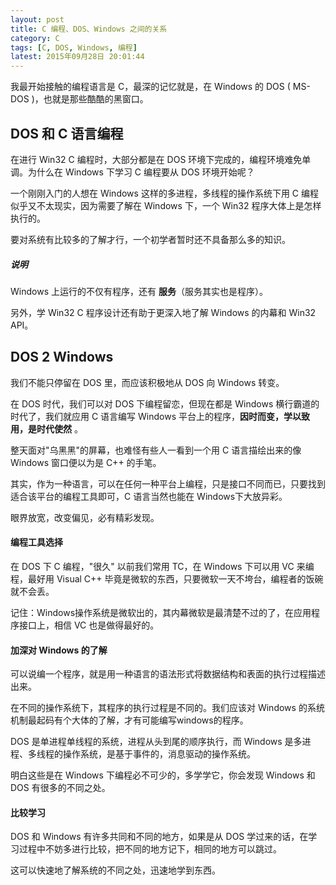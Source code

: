 ```yaml
---
layout: post
title: C 编程、DOS、Windows 之间的关系
category: C
tags: [C, DOS, Windows, 编程]
latest: 2015年09月28日 20:01:44
---
```


我最开始接触的编程语言是 C，最深的记忆就是，在 Windows 的 DOS ( MS-DOS )，也就是那些酷酷的黑窗口。

DOS 和 C 语言编程
-

在进行 Win32 C 编程时，大部分都是在 DOS 环境下完成的，编程环境难免单调。为什么在 Windows 下学习 C 编程要从 DOS 环境开始呢？

一个刚刚入门的人想在 Windows 这样的多进程，多线程的操作系统下用 C 编程似乎又不太现实，因为需要了解在 Windows 下，一个 Win32 程序大体上是怎样执行的。

要对系统有比较多的了解才行，一个初学者暂时还不具备那么多的知识。

##### **说明**

Windows 上运行的不仅有程序，还有 **服务**（服务其实也是程序）。

另外，学 Win32 C 程序设计还有助于更深入地了解 Windows 的内幕和 Win32 API。

DOS 2 Windows
-

我们不能只停留在 DOS 里，而应该积极地从 DOS 向 Windows 转变。

在 DOS 时代，我们可以对 DOS 下编程留恋，但现在都是 Windows 横行霸道的时代了，我们就应用 C 语言编写 Windows 平台上的程序，**因时而变，学以致用，是时代使然** 。

整天面对"乌黑黑"的屏幕，也难怪有些人一看到一个用 C 语言描绘出来的像 Windows 窗口便以为是 C++ 的手笔。

其实，作为一种语言，可以在任何一种平台上编程，只是接口不同而已，只要找到适合该平台的编程工具即可，C 语言当然也能在 Windows下大放异彩。

眼界放宽，改变偏见，必有精彩发现。

#### 编程工具选择

在 DOS 下 C 编程，"很久" 以前我们常用 TC，在 Windows 下可以用 VC 来编程，最好用 Visual C++ 毕竟是微软的东西，只要微软一天不垮台，编程者的饭碗就不会丢。

记住：Windows操作系统是微软出的，其内幕微软是最清楚不过的了，在应用程序接口上，相信 VC 也是做得最好的。

#### 加深对 Windows 的了解

可以说编一个程序，就是用一种语言的语法形式将数据结构和表面的执行过程描述出来。

在不同的操作系统下，其程序的执行过程是不同的。我们应该对 Windows 的系统机制最起码有个大体的了解，才有可能编写windows的程序。

DOS 是单进程单线程的系统，进程从头到尾的顺序执行，而 Windows 是多进程、多线程的操作系统，是基于事件的，消息驱动的操作系统。

明白这些是在 Windows 下编程必不可少的，多学学它，你会发现 Windows  和 DOS 有很多的不同之处。

#### 比较学习

DOS 和 Windows 有许多共同和不同的地方，如果是从 DOS 学过来的话，在学习过程中不妨多进行比较，把不同的地方记下，相同的地方可以跳过。

这可以快速地了解系统的不同之处，迅速地学到东西。
